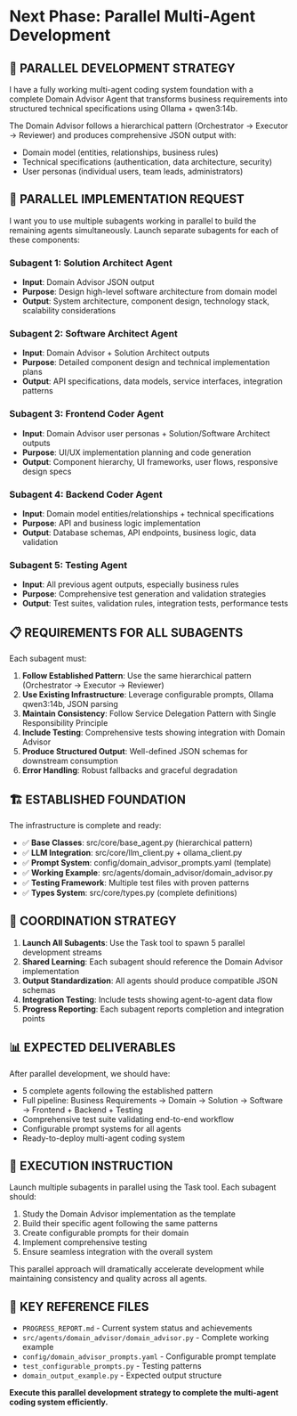# Next Phase: Parallel Multi-Agent Development

## 🚀 **PARALLEL DEVELOPMENT STRATEGY**

I have a fully working multi-agent coding system foundation with a complete Domain Advisor Agent that transforms business requirements into structured technical specifications using Ollama + qwen3:14b. 

The Domain Advisor follows a hierarchical pattern (Orchestrator → Executor → Reviewer) and produces comprehensive JSON output with:
- Domain model (entities, relationships, business rules)
- Technical specifications (authentication, data architecture, security)  
- User personas (individual users, team leads, administrators)

## 🎯 **PARALLEL IMPLEMENTATION REQUEST**

I want you to use multiple subagents working in parallel to build the remaining agents simultaneously. Launch separate subagents for each of these components:

### **Subagent 1: Solution Architect Agent**
- **Input**: Domain Advisor JSON output
- **Purpose**: Design high-level software architecture from domain model
- **Output**: System architecture, component design, technology stack, scalability considerations

### **Subagent 2: Software Architect Agent** 
- **Input**: Domain Advisor + Solution Architect outputs
- **Purpose**: Detailed component design and technical implementation plans
- **Output**: API specifications, data models, service interfaces, integration patterns

### **Subagent 3: Frontend Coder Agent**
- **Input**: Domain Advisor user personas + Solution/Software Architect outputs
- **Purpose**: UI/UX implementation planning and code generation
- **Output**: Component hierarchy, UI frameworks, user flows, responsive design specs

### **Subagent 4: Backend Coder Agent**
- **Input**: Domain model entities/relationships + technical specifications
- **Purpose**: API and business logic implementation
- **Output**: Database schemas, API endpoints, business logic, data validation

### **Subagent 5: Testing Agent**
- **Input**: All previous agent outputs, especially business rules
- **Purpose**: Comprehensive test generation and validation strategies
- **Output**: Test suites, validation rules, integration tests, performance tests

## 📋 **REQUIREMENTS FOR ALL SUBAGENTS**

Each subagent must:

1. **Follow Established Pattern**: Use the same hierarchical pattern (Orchestrator → Executor → Reviewer)
2. **Use Existing Infrastructure**: Leverage configurable prompts, Ollama qwen3:14b, JSON parsing
3. **Maintain Consistency**: Follow Service Delegation Pattern with Single Responsibility Principle
4. **Include Testing**: Comprehensive tests showing integration with Domain Advisor
5. **Produce Structured Output**: Well-defined JSON schemas for downstream consumption
6. **Error Handling**: Robust fallbacks and graceful degradation

## 🏗️ **ESTABLISHED FOUNDATION**

The infrastructure is complete and ready:
- ✅ **Base Classes**: src/core/base_agent.py (hierarchical pattern)
- ✅ **LLM Integration**: src/core/llm_client.py + ollama_client.py
- ✅ **Prompt System**: config/domain_advisor_prompts.yaml (template)
- ✅ **Working Example**: src/agents/domain_advisor/domain_advisor.py
- ✅ **Testing Framework**: Multiple test files with proven patterns
- ✅ **Types System**: src/core/types.py (complete definitions)

## 🎯 **COORDINATION STRATEGY**

1. **Launch All Subagents**: Use the Task tool to spawn 5 parallel development streams
2. **Shared Learning**: Each subagent should reference the Domain Advisor implementation
3. **Output Standardization**: All agents should produce compatible JSON schemas
4. **Integration Testing**: Include tests showing agent-to-agent data flow
5. **Progress Reporting**: Each subagent reports completion and integration points

## 📊 **EXPECTED DELIVERABLES**

After parallel development, we should have:
- 5 complete agents following the established pattern
- Full pipeline: Business Requirements → Domain → Solution → Software → Frontend + Backend + Testing
- Comprehensive test suite validating end-to-end workflow
- Configurable prompt systems for all agents
- Ready-to-deploy multi-agent coding system

## 🚀 **EXECUTION INSTRUCTION**

Launch multiple subagents in parallel using the Task tool. Each subagent should:
1. Study the Domain Advisor implementation as the template
2. Build their specific agent following the same patterns
3. Create configurable prompts for their domain
4. Implement comprehensive testing
5. Ensure seamless integration with the overall system

This parallel approach will dramatically accelerate development while maintaining consistency and quality across all agents.

## 📁 **KEY REFERENCE FILES**
- `PROGRESS_REPORT.md` - Current system status and achievements
- `src/agents/domain_advisor/domain_advisor.py` - Complete working example
- `config/domain_advisor_prompts.yaml` - Configurable prompt template
- `test_configurable_prompts.py` - Testing patterns
- `domain_output_example.py` - Expected output structure

**Execute this parallel development strategy to complete the multi-agent coding system efficiently.**